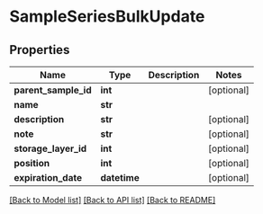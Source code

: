 # SampleSeriesBulkUpdate

## Properties
Name | Type | Description | Notes
------------ | ------------- | ------------- | -------------
**parent_sample_id** | **int** |  | [optional] 
**name** | **str** |  | 
**description** | **str** |  | [optional] 
**note** | **str** |  | [optional] 
**storage_layer_id** | **int** |  | [optional] 
**position** | **int** |  | [optional] 
**expiration_date** | **datetime** |  | [optional] 

[[Back to Model list]](../README.md#documentation-for-models) [[Back to API list]](../README.md#documentation-for-api-endpoints) [[Back to README]](../README.md)


